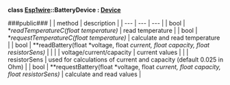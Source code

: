 **class [Esp1wire](./Esp1wire.md)::BatteryDevice : [Device](./Device.md)**

###public###
| | method | description |
| --- | --- | --- |
| bool | **readTemperatureC(float *temperature)** | read temperature |
| bool | **requestTemperatureC(float *temperature)** | calculate and read temperature |
| bool | **readBattery(float *voltage, float *current, float *capacity, float resistorSens)** | |
| | voltage/current/capacity | current values |
| | resistorSens | used for calculations of current and capacity (default 0.025 in Ohm) |
| bool | **requestBattery(float *voltage, float *current, float *capacity, float resistorSens)** | calculate and read values |
